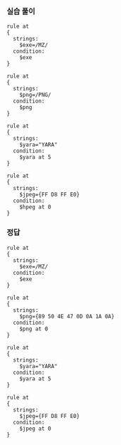 ### 실습 풀이
```yara
rule at
{
  strings:
    $exe=/MZ/
  condition:
    $exe
}
```
```yara
rule at
{
  strings:
    $png=/PNG/
  condition:
    $png
}
```
```yara
rule at
{
  strings:
    $yara="YARA"
  condition:
    $yara at 5
}
```
```yara
rule at
{
  strings:
    $jpeg={FF D8 FF E0}
  condition:
    $hpeg at 0
}
```
### 정답
```yara
rule at
{
  strings:
    $exe=/MZ/
  condition:
    $exe
}
```
```yara
rule at
{
  strings:
    $png={89 50 4E 47 0D 0A 1A 0A}
  condition:
    $png at 0
}
```
```yara
rule at
{
  strings:
    $yara="YARA"
  condition:
    $yara at 5
}
```
```yara
rule at
{
  strings:
    $jpeg={FF D8 FF E0}
  condition:
    $jpeg at 0
}
```

